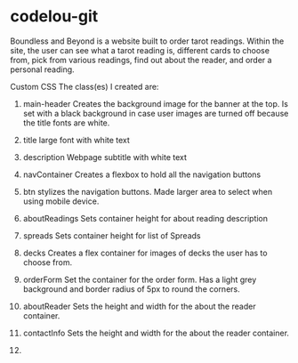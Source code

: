 # codelou-git
Boundless and Beyond is a website built to order tarot readings. Within the site, the user can see what a tarot reading is, different cards to choose from, pick from various readings, find out about the reader, and order a personal reading.


Custom CSS
The class(es) I created are:

1. main-header
Creates the background image for the banner at the top. Is set with a black background in case user images are turned off because the title fonts are white.

2. title
large font with white text

3. description
Webpage subtitle with white text

4. navContainer
Creates a flexbox to hold all the navigation buttons

5. btn
stylizes the navigation buttons. Made larger area to select when using mobile device.

6. aboutReadings
Sets  container height for about reading description

7. spreads
Sets container height for list of Spreads

8. decks
Creates a flex container for images of decks the user has to choose from.

9. orderForm
Set the container for the order form. Has a light grey background and border radius of 5px to round the corners.

10. aboutReader
Sets the height and width for the about the reader container.

11. contactInfo
Sets the height and width for the about the reader container.

12. 

